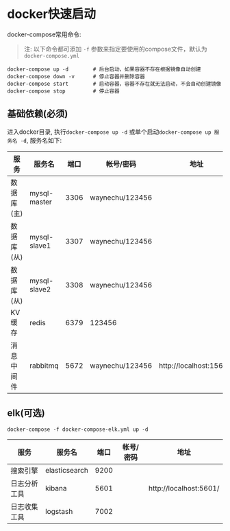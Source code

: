 
# docker快速启动

docker-compose常用命令:  
> 注: 以下命令都可添加 `-f` 参数来指定要使用的compose文件，默认为`docker-compose.yml`
```shell
docker-compose up -d        # 后台启动，如果容器不存在根据镜像自动创建
docker-compose down -v      # 停止容器并删除容器
docker-compose start        # 启动容器，容器不存在就无法启动，不会自动创建镜像
docker-compose stop         # 停止容器
```

## 基础依赖(必须)

进入docker目录, 执行`docker-compose up -d` 或单个启动`docker-compose up 服务名 -d`, 服务名如下:  

|  服务           |  服务名          |  端口     |  帐号/密码         |  地址                         |
|----------------|------------------|-----------|------------------|-------------------------------|
|  数据库(主)     |   mysql-master   |  3306     |  waynechu/123456  |                               |
|  数据库(从)     |   mysql-slave1   |  3307     |  waynechu/123456  |                               |
|  数据库(从)     |   mysql-slave2   |  3308     |  waynechu/123456  |                               |
|  KV缓存         |   redis         |  6379     |  123456           |                               |
|  消息中间件     |   rabbitmq       |  5672     |  waynechu/123456  |  http://localhost:15672/      |                 |

## elk(可选)

`docker-compose -f docker-compose-elk.yml up -d`

|  服务           |  服务名          |  端口     |  帐号/密码         |  地址                         |
|---------------- |-----------------|-----------|------------------|-------------------------------|
|  搜索引擎        |   elasticsearch |  9200     |                  |                               |
|  日志分析工具    |   kibana        |  5601     |                   |  http://localhost:5601/       |
|  日志收集工具    |   logstash      |  7002     |                   |                               |